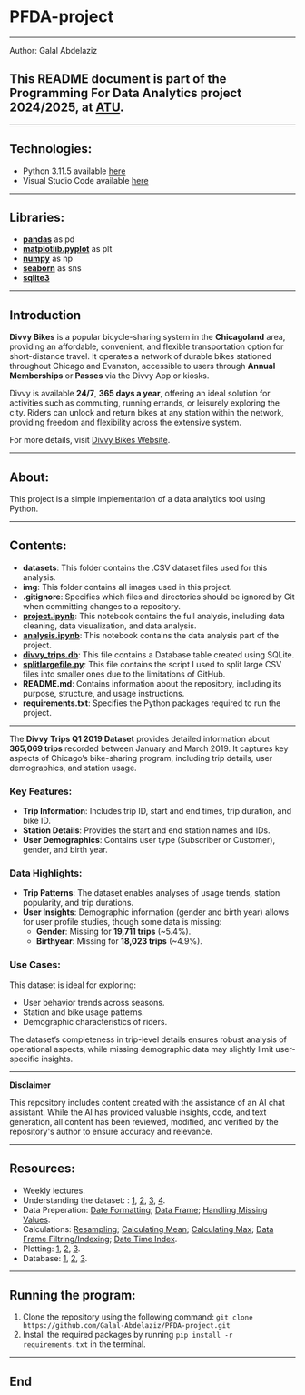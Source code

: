 # PFDA-project

***

Author: Galal Abdelaziz

## This README document is part of the __Programming For Data Analytics__ project 2024/2025, at [ATU](https://www.atu.ie/).

***

## Technologies:

* Python 3.11.5 available [here](https://www.anaconda.com/download)
* Visual Studio Code available [here](https://code.visualstudio.com/)

***

## Libraries:

- [**pandas**](https://pandas.pydata.org/) as pd
- [**matplotlib.pyplot**](https://matplotlib.org/stable/api/pyplot_api.html) as plt
- [**numpy**](https://numpy.org/) as np
- [**seaborn**](https://seaborn.pydata.org/) as sns
- [**sqlite3**](https://docs.python.org/3/library/sqlite3.html)

***

## Introduction

**Divvy Bikes** is a popular bicycle-sharing system in the **Chicagoland** area, providing an affordable, convenient, and flexible transportation option for short-distance travel. It operates a network of durable bikes stationed throughout Chicago and Evanston, accessible to users through **Annual Memberships** or **Passes** via the Divvy App or kiosks.

Divvy is available **24/7**, **365 days a year**, offering an ideal solution for activities such as commuting, running errands, or leisurely exploring the city. Riders can unlock and return bikes at any station within the network, providing freedom and flexibility across the extensive system.

For more details, visit [Divvy Bikes Website](https://divvybikes.com/about).

***

## About:

This project is a simple implementation of a data analytics tool using Python. 

***

## Contents:

- **datasets**: This folder contains the .CSV dataset files used for this analysis.
- **img**: This folder contains all images used in this project.
- **.gitignore**: Specifies which files and directories should be ignored by Git when committing changes to a repository.
- [**project.ipynb**](https://github.com/Galal-Abdelaziz/PFDA-project/blob/main/project.ipynb): This notebook contains the full analysis, including data cleaning, data visualization, and data analysis.
- [**analysis.ipynb**](https://github.com/Galal-Abdelaziz/PFDA-project/blob/main/analysis.ipynb): This notebook contains the data analysis part of the project.
- [**divvy_trips.db**](https://github.com/Galal-Abdelaziz/PFDA-project/blob/main/divvy_trips.db): This file contains a Database table created using SQLite. 
- [**splitlargefile.py**](https://github.com/Galal-Abdelaziz/PFDA-project/blob/main/splitlargefile.py): This file contains the script I used to split large CSV files into smaller ones due to the limitations of GitHub.
- **README.md**: Contains information about the repository, including its purpose, structure, and usage instructions.
- **requirements.txt**: Specifies the Python packages required to run the project.

***

The **Divvy Trips Q1 2019 Dataset** provides detailed information about **365,069 trips** recorded between January and March 2019. It captures key aspects of Chicago’s bike-sharing program, including trip details, user demographics, and station usage.

### Key Features:

- **Trip Information**: Includes trip ID, start and end times, trip duration, and bike ID.
- **Station Details**: Provides the start and end station names and IDs.
- **User Demographics**: Contains user type (Subscriber or Customer), gender, and birth year.

### Data Highlights:

- **Trip Patterns**: The dataset enables analyses of usage trends, station popularity, and trip durations.
- **User Insights**: Demographic information (gender and birth year) allows for user profile studies, though some data is missing:
  - **Gender**: Missing for **19,711 trips** (~5.4%).
  - **Birthyear**: Missing for **18,023 trips** (~4.9%).

### Use Cases:

This dataset is ideal for exploring:
- User behavior trends across seasons.
- Station and bike usage patterns.
- Demographic characteristics of riders.

The dataset’s completeness in trip-level details ensures robust analysis of operational aspects, while missing demographic data may slightly limit user-specific insights.

***

**Disclaimer**

This repository includes content created with the assistance of an AI chat assistant. While the AI has provided valuable insights, code, and text generation, all content has been reviewed, modified, and verified by the repository's author to ensure accuracy and relevance.

***

## Resources:

- Weekly lectures. 
- Understanding the dataset: : [1](https://divvy-tripdata.s3.amazonaws.com/index.html), [2](https://www.kaggle.com/datasets/mdmasumomarjashim/divvy-trips-data-20192020), [3](https://medium.com/@gbemuduazubuike/), [4](divvy-bikes-an-exercise-on-data-cleaning-and-analysis-of-cycling-data-using-r-programming-language-c38e8a4521ef).
- Data Preperation: [Date Formatting](https://pandas.pydata.org/pandas-docs/stable/reference/api/pandas.to_datetime.html); [Data Frame](https://pandas.pydata.org/pandas-docs/stable/reference/api/pandas.DataFrame.set_index.html); [Handling Missing Values](https://community.sisense.com/t5/knowledge-base/dealing-with-missing-values-in-python/ta-p/9376).
- Calculations: [Resampling](https://pandas.pydata.org/pandas-docs/stable/user_guide/timeseries.html#resampling); [Calculating Mean](https://pandas.pydata.org/pandas-docs/stable/reference/api/pandas.DataFrame.mean.html); [Calculating Max](https://pandas.pydata.org/pandas-docs/stable/reference/api/pandas.Series.max.html); [Data Frame Filtring/Indexing](https://pandas.pydata.org/pandas-docs/stable/user_guide/indexing.html#boolean-indexing); [Date Time Index](https://pandas.pydata.org/pandas-docs/stable/user_guide/timeseries.html#dateoffset).
- Plotting: [1](https://matplotlib.org/stable/api/_as_gen/matplotlib.pyplot.figure.html), [2](https://matplotlib.org/stable/api/_as_gen/matplotlib.pyplot.plot.html), [3](https://matplotlib.org/stable/api/axes_api.html).  
- Database: [1](https://www.sqlitetutorial.net/sqlite-python/), [2](https://docs.python.org/3/library/sqlite3.html), [3](https://www.w3schools.com/sql/).

***

## Running the program:

1. Clone the repository using the following command: `git clone https://github.com/Galal-Abdelaziz/PFDA-project.git`
2. Install the required packages by running `pip install -r requirements.txt` in the terminal.

***

## End